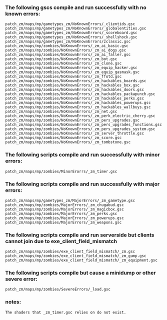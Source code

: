### The following gscs compile and run successfully with no known errors:
```
patch_zm/maps/mp/gametypes_zm/NoKnownErrors/_clientids.gsc
patch_zm/maps/mp/gametypes_zm/NoKnownErrors/_globalentities.gsc
patch_zm/maps/mp/gametypes_zm/NoKnownErrors/_scoreboard.gsc
patch_zm/maps/mp/gametypes_zm/NoKnownErrors/_shellshock.gsc
patch_zm/maps/mp/gametypes_zm/NoKnownErrors/zclassic.gsc
patch_zm/maps/mp/zombies/NoKnownErrors/_zm_ai_basic.gsc
patch_zm/maps/mp/zombies/NoKnownErrors/_zm_ai_dogs.gsc
patch_zm/maps/mp/zombies/NoKnownErrors/_zm_ai_faller.gsc
patch_zm/maps/mp/zombies/NoKnownErrors/_zm_bot.gsc
patch_zm/maps/mp/zombies/NoKnownErrors/_zm_clone.gsc
patch_zm/maps/mp/zombies/NoKnownErrors/_zm_equip_hacker.gsc
patch_zm/maps/mp/zombies/NoKnownErrors/_zm_equip_gasmask.gsc
patch_zm/maps/mp/zombies/NoKnownErrors/_zm_ffotd.gsc
patch_zm/maps/mp/zombies/NoKnownErrors/_zm_hackables_boards.gsc
patch_zm/maps/mp/zombies/NoKnownErrors/_zm_hackables_box.gsc
patch_zm/maps/mp/zombies/NoKnownErrors/_zm_hackables_doors.gsc
patch_zm/maps/mp/zombies/NoKnownErrors/_zm_hackables_packapunch.gsc
patch_zm/maps/mp/zombies/NoKnownErrors/_zm_hackables_perks.gsc
patch_zm/maps/mp/zombies/NoKnownErrors/_zm_hackables_powerups.gsc
patch_zm/maps/mp/zombies/NoKnownErrors/_zm_hackables_wallbuys.gsc
patch_zm/maps/mp/zombies/NoKnownErrors/_zm_net.gsc
patch_zm/maps/mp/zombies/NoKnownErrors/_zm_perk_electric_cherry.gsc
patch_zm/maps/mp/zombies/NoKnownErrors/_zm_pers_upgrades.gsc
patch_zm/maps/mp/zombies/NoKnownErrors/_zm_pers_upgrades_functions.gsc
patch_zm/maps/mp/zombies/NoKnownErrors/_zm_pers_upgrades_system.gsc
patch_zm/maps/mp/zombies/NoKnownErrors/_zm_server_throttle.gsc
patch_zm/maps/mp/zombies/NoKnownErrors/_zm_score.gsc
patch_zm/maps/mp/zombies/NoKnownErrors/_zm_tombstone.gsc
```
### The following scripts compile and run successfully with minor errors:
```
patch_zm/maps/mp/zombies/MinorErorrs/_zm_timer.gsc
```
### The following scripts compile and run successfully with major errors:
```
patch_zm/maps/mp/gametypes_zm/MajorErrors/_zm_gametype.gsc
patch_zm/maps/mp/zombies/MajorErrors/_zm_chugabud.gsc
patch_zm/maps/mp/zombies/MajorErrors/_zm_magicbox.gsc
patch_zm/maps/mp/zombies/MajorErrors/_zm_perks.gsc
patch_zm/maps/mp/zombies/MajorErrors/_zm_powerups.gsc
patch_zm/maps/mp/zombies/MajorErrors/_zm_weapons.gsc
```
### The following scripts compile and run serverside but clients cannot join due to exe_client_field_mismatch
```
patch_zm/maps/mp/zombies/exe_client_field_mismatch/_zm.gsc
patch_zm/maps/mp/zombies/exe_client_field_mismatch/_zm_gump.gsc
patch_zm/maps/mp/zombies/exe_client_field_mismatch/_zm_equipment.gsc
```
### The following scripts compile but cause a minidump or other severe error:
```
patch_zm/maps/mp/zombies/SevereErrors/_load.gsc
```

### notes:
```
The shaders that _zm_timer.gsc relies on do not exist.
```
